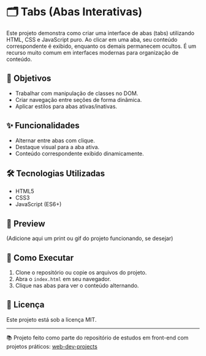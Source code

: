 # 🗂️ Tabs (Abas Interativas)

Este projeto demonstra como criar uma interface de abas (tabs) utilizando HTML, CSS e JavaScript puro. Ao clicar em uma aba, seu conteúdo correspondente é exibido, enquanto os demais permanecem ocultos. É um recurso muito comum em interfaces modernas para organização de conteúdo.

## 🎯 Objetivos

- Trabalhar com manipulação de classes no DOM.
- Criar navegação entre seções de forma dinâmica.
- Aplicar estilos para abas ativas/inativas.

## ✨ Funcionalidades

- Alternar entre abas com clique.
- Destaque visual para a aba ativa.
- Conteúdo correspondente exibido dinamicamente.

## 🛠️ Tecnologias Utilizadas

- HTML5
- CSS3
- JavaScript (ES6+)

## 📸 Preview

(Adicione aqui um print ou gif do projeto funcionando, se desejar)

## 🚀 Como Executar

1. Clone o repositório ou copie os arquivos do projeto.
2. Abra o `index.html` em seu navegador.
3. Clique nas abas para ver o conteúdo alternando.

## 📝 Licença

Este projeto está sob a licença MIT.

---

📚 Projeto feito como parte do repositório de estudos em front-end com projetos práticos: [web-dev-projects](https://github.com/ifatinha/web-dev-projects)

